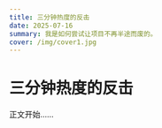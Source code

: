 ```yaml
---
title: 三分钟热度的反击
date: 2025-07-16
summary: 我是如何尝试让项目不再半途而废的。
cover: /img/cover1.jpg
---
```


# 三分钟热度的反击

正文开始……
